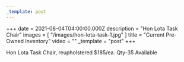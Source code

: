 ```yaml
---
_template: post
---
```


+++
date = 2021-08-04T04:00:00.000Z
description = "Hon Lota Task Chair"
images = [ "/images/hon-lota-task-1.jpg" ]
title = "Current Pre-Owned Inventory"
video = ""
_template = "post"
+++

Hon Lota Task Chair, reupholstered $185/ea. Qty-35 Available
